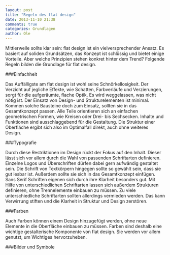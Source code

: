```yaml
---
layout: post
title: "Regeln des flat design"
date: 2013-11-10 21:38
comments: true
categories: Grundlagen
author: Ole
---
```


Mittlerweile sollte klar sein: flat design ist ein vielversprechender Ansatz.
Es basiert auf soliden Grundsätzen, das Konzept ist schlüssig und bietet einige Vorteile.
Aber welche Prinzipien stehen konkret hinter dem Trend?
Folgende Regeln bilden die Grundlage für flat design.

###Einfachheit

Das Auffälligste am flat design ist wohl seine Schnörkellosigkeit.
Der Verzicht auf jegliche Effekte, wie Schatten, Farbverläufe und Verzierungen, sorgt für die aufgeräumte, flache Optik.
Es wird weggelassen, was nicht nötig ist. Der Einsatz von Design- und Strukturelementen ist minimal.
Kommen solche Bausteine doch zum Einsatz, sollten sie in das Gesamtkonzept passen.
Alle Teile orientieren sich an einfachen geometrischen Formen, wie Kreisen oder Drei- bis Sechsecken. 
Inhalte und Funktionen sind ausschlaggebend für die Gestaltung.
Die Struktur einer Oberfläche ergibt sich also im Optimalfall direkt, auch ohne weiteres Design.

###Typografie

Durch diese Restriktionen im Design rückt der Fokus auf den Inhalt.
Dieser lässt sich vor allem durch die Wahl von passenden Schriftarten definieren.
Einzelne Logos und Überschriften dürfen dabei gern aufwändig gestaltet sein.
Die Schrift von Textkörpern hingegen sollte so gewählt sein, dass sie gut lesbar ist.
Außerdem sollte sie sich in das Gesamtkonzept einfügen.
Sans Serif Schriften eigenen sich durch ihre Klarheit besonders gut.
Mit Hilfe von unterschiedlichen Schriftarten lassen sich außerdem Strukturen definieren, ohne Trennelemente einbauen zu müssen.
Zu viele unterschiedliche Schriftarten sollten allerdings vermieden werden.
Das kann Verwirrung stiften und die Klarheit in Struktur und Design zerstören. 

###Farben

Auch Farben können einem Design hinzugefügt werden, ohne neue Elemente in die Oberfläche einbauen zu müssen.
Farben sind deshalb eine wichtige gestalterische Komponente von flat design.
Sie werden vor allem genutzt, um Wichtiges hervorzuheben.

###Bilder und Symbole
